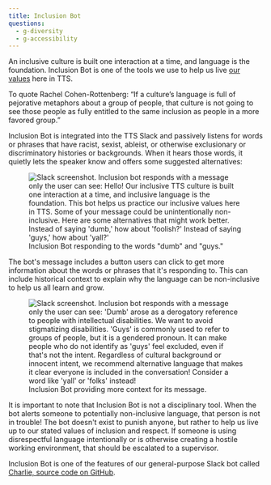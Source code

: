 ```yaml
---
title: Inclusion Bot
questions:
  - g-diversity
  - g-accessibility
---
```


An inclusive culture is built one interaction at a time, and language is the
foundation. Inclusion Bot is one of the tools we use to help us live
[our values]({{site.baseurl}}/about-us/tts-history/#our-values) here in TTS.

To quote Rachel Cohen-Rottenberg: “If a culture’s language is full of pejorative
metaphors about a group of people, that culture is not going to see those people
as fully entitled to the same inclusion as people in a more favored group.”

Inclusion Bot is integrated into the TTS Slack and passively listens for words
or phrases that have racist, sexist, ableist, or otherwise exclusionary or
discriminatory histories or backgrounds. When it hears those words, it quietly
lets the speaker know and offers some suggested alternatives:

<figure>
  <img src="{{site.baseurl}}/images/inclusion-bot-1.png" alt="Slack screenshot. Inclusion bot responds with a message only the user can see: Hello! Our inclusive TTS culture is built one interaction at a time, and inclusive language is the foundation. This bot helps us practice our inclusive values here in TTS. Some of your message could be unintentionally non-inclusive. Here are some alternatives that might work better. Instead of saying 'dumb,' how about 'foolish?' Instead of saying 'guys,' how about 'yall?'">
  <figcaption>Inclusion Bot responding to the words "dumb" and "guys."</figcaption>
</figure>

The bot's message includes a button users can click to get more information
about the words or phrases that it's responding to. This can include historical
context to explain why the language can be non-inclusive to help us all learn
and grow.

<figure>
  <img src="{{site.baseurl}}/images/inclusion-bot-2.png" alt="Slack screenshot. Inclusion bot responds with a message only the user can see: 'Dumb' arose as a derogatory reference to people with intellectual disabilities. We want to avoid stigmatizing disabilities. 'Guys' is commonly used to refer to groups of people, but it is a gendered pronoun. It can make people who do not identify as 'guys' feel excluded, even if that's not the intent. Regardless of cultural background or innocent intent, we recommend alternative language that makes it clear everyone is included in the conversation! Consider a word like 'yall' or 'folks' instead!">
  <figcaption>Inclusion Bot providing more context for its message.</figcaption>
</figure>

It is important to note that Inclusion Bot is not a disciplinary tool. When the
bot alerts someone to potentially non-inclusive language, that person is not in
trouble! The bot doesn't exist to punish anyone, but rather to help us live up
to our stated values of inclusion and respect. If someone is using disrespectful
language intentionally or is otherwise creating a hostile working environment,
that should be escalated to a supervisor.

Inclusion Bot is one of the features of our general-purpose Slack bot called
[Charlie, source code on GitHub](https://github.com/18f/charlie#inclusion-bot).
